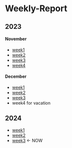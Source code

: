 # Weekly-Report
## 2023
#### November 
- [week1](https://github.com/orange-v-soda/Weekly-Report/blob/main/2023/23.11.6_23.11.12%E5%91%A8%E6%8A%A5.pdf)
- [week2](https://github.com/orange-v-soda/Weekly-Report/blob/main/2023/23.11.13_23.11.19%E5%91%A8%E6%8A%A5.pdf)
- [week3](https://github.com/orange-v-soda/Weekly-Report/blob/main/2023/23.11.20_23.11.26%E5%91%A8%E6%8A%A5.pdf)
- [week4](https://github.com/orange-v-soda/Weekly-Report/blob/main/2023/23.11.27_23.12.3%E5%91%A8%E6%8A%A5.pdf)
#### December
- [week1](https://github.com/orange-v-soda/Weekly-Report/blob/main/2023/23.12.4_23.12.10%E5%91%A8%E6%8A%A5.pdf)
- [week2](https://github.com/orange-v-soda/Weekly-Report/blob/main/2023/23.12.11_23.12.17%E5%91%A8%E6%8A%A5.pdf)
- [week3](https://github.com/orange-v-soda/Weekly-Report/blob/main/2023/23.12.18_23.12.24%E5%91%A8%E6%8A%A5.pdf)
- week4 for vacation
## 2024
- [week1](https://github.com/orange-v-soda/Weekly-Report/blob/main/2024/January/week1/week1.md)
- [week2](https://github.com/orange-v-soda/Weekly-Report/blob/main/2024/January/week2/week2.md)
- [week3](https://github.com/orange-v-soda/Weekly-Report/blob/main/2024/January/week3/week3.md) $\leftarrow$ NOW